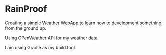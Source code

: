 # RainProof

Creating a simple Weather WebApp to learn how to development something from the ground up.

Using OPenWeather API for my weather data.

I am using Gradle as my build tool.
